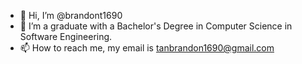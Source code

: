- 👋 Hi, I’m @brandont1690
- 🌱 I’m a graduate with a Bachelor's Degree in Computer Science in Software Engineering.
- 📫 How to reach me, my email is tanbrandon1690@gmail.com

<!---
brandont1690/brandont1690 is a ✨ special ✨ repository because its `README.md` (this file) appears on your GitHub profile.
You can click the Preview link to take a look at your changes.
--->
